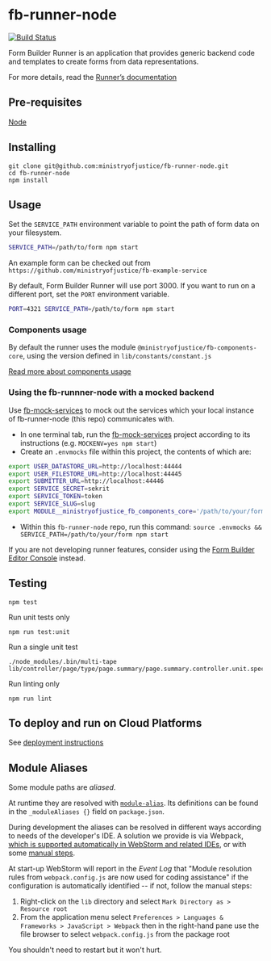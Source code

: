 # fb-runner-node
[![Build Status](https://travis-ci.org/ministryofjustice/fb-runner-node.svg?branch=master)](https://travis-ci.org/ministryofjustice/fb-runner-node)

Form Builder Runner is an application that provides generic backend code and templates to create forms from data representations.

For more details, read the [Runner’s documentation](https://github.com/ministryofjustice/form-builder/blob/master/documentation/running/running.md)


## Pre-requisites

  [Node](https://nodejs.org)

## Installing

```
git clone git@github.com:ministryofjustice/fb-runner-node.git
cd fb-runner-node
npm install
```

## Usage

Set the `SERVICE_PATH` environment variable to point the path of form data on your filesystem.

```sh
SERVICE_PATH=/path/to/form npm start
```

An example form can be checked out from `https://github.com/ministryofjustice/fb-example-service`

By default, Form Builder Runner will use port 3000. If you want to run on a different port, set the `PORT` environment variable.

```sh
PORT=4321 SERVICE_PATH=/path/to/form npm start
```

### Components usage

By default the runner uses the module `@ministryofjustice/fb-components-core`, using the version defined in `lib/constants/constant.js`

[Read more about components usage](components.md)

### Using the fb-runnner-node with a mocked backend

Use [fb-mock-services](https://github.com/ministryofjustice/fb-mock-services) to mock out the services which your local instance of fb-runner-node (this repo) communicates with.

* In one terminal tab, run the [fb-mock-services](https://github.com/ministryofjustice/fb-mock-services) project according to its instructions (e.g. `MOCKENV=yes npm start`)
* Create an `.envmocks` file within this project, the contents of which are:

```sh
export USER_DATASTORE_URL=http://localhost:44444
export USER_FILESTORE_URL=http://localhost:44445
export SUBMITTER_URL=http://localhost:44446
export SERVICE_SECRET=sekrit
export SERVICE_TOKEN=token
export SERVICE_SLUG=slug
export MODULE__ministryofjustice_fb_components_core='/path/to/your/form-builder/fb-components-core'
```

* Within this `fb-runner-node` repo, run this command: `source .envmocks && SERVICE_PATH=/path/to/your/form npm start`

If you are not developing runner features, consider using the [Form Builder Editor Console](https://github.com/ministryofjustice/fb-editor-console-electron) instead.

## Testing

```
npm test
```

Run unit tests only

```
npm run test:unit
```

Run a single unit test

```
./node_modules/.bin/multi-tape lib/controller/page/type/page.summary/page.summary.controller.unit.spec.js
```

Run linting only
```
npm run lint
```

## To deploy and run on Cloud Platforms

See [deployment instructions](DEPLOY.md)

## Module Aliases

Some module paths are _aliased_.

At runtime they are resolved with [`module-alias`](https://www.npmjs.com/package/module-alias). Its definitions can be found in the `_moduleAliases {}` field on `package.json`.

During development the aliases can be resolved in different ways according to needs of the developer's IDE. A solution we provide is via Webpack, [which is supported automatically in WebStorm and related IDEs](https://blog.jetbrains.com/webstorm/2017/06/webstorm-2017-2-eap-172-2827/), or with some [manual steps](https://stackoverflow.com/questions/34943631/path-aliases-for-imports-in-webstorm).

At start-up WebStorm will report in the *Event Log* that "Module resolution rules from `webpack.config.js` are now used for coding assistance" if the configuration is automatically identified -- if not, follow the manual steps:

1. Right-click on the `lib` directory and select `Mark Directory as > Resource root`
2. From the application menu select `Preferences > Languages & Frameworks > JavaScript > Webpack` then in the right-hand pane use the file browser to select `webpack.config.js` from the package root

You shouldn't need to restart but it won't hurt.
